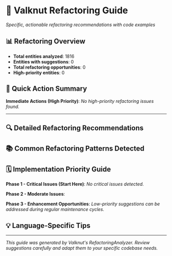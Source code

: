 # 🔨 Valknut Refactoring Guide

*Specific, actionable refactoring recommendations with code examples*

## 📊 Refactoring Overview

- **Total entities analyzed**: 1816
- **Entities with suggestions**: 0
- **Total refactoring opportunities**: 0
- **High-priority entities**: 0

## 🎯 Quick Action Summary

**Immediate Actions (High Priority)**:
*No high-priority refactoring issues found.*

---

## 🔍 Detailed Refactoring Recommendations

## 📚 Common Refactoring Patterns Detected

## 🗓️ Implementation Priority Guide

**Phase 1 - Critical Issues (Start Here)**:
*No critical issues detected.*

**Phase 2 - Moderate Issues**:

**Phase 3 - Enhancement Opportunities**:
*Low-priority suggestions can be addressed during regular maintenance cycles.*

## 💡 Language-Specific Tips

---

*This guide was generated by Valknut's RefactoringAnalyzer. Review suggestions carefully and adapt them to your specific codebase needs.*
